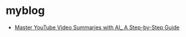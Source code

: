 # myblog

- [Master YouTube Video Summaries with AI_ A Step-by-Step Guide](https://github.com/movever/myblog/blob/main/Master%20YouTube%20Video%20Summaries%20with%20AI_%20A%20Step-by-Step%20Guide.markdown)
